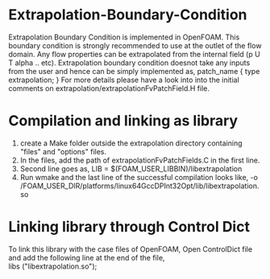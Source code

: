 # Extrapolation-Boundary-Condition
Extrapolation Boundary Condition is implemented in OpenFOAM. This boundary condition is strongly recommended to use at the outlet of the flow domain. Any flow properties can be extrapolated from the internal field (p U T alpha .. etc).
Extrapolation boundary condition doesnot take any inputs from the user and hence can be simply implemented as,
patch_name
{
  type      extrapolation;
}
For more details please have a look into into the initial comments on extrapolation/extrapolationFvPatchField.H file.

# Compilation and linking as library
1. create a Make folder outside the extrapolation directory containing "files" and "options" files.
2. In the files, add the path of extrapolationFvPatchFields.C in the first line.
3. Second line goes as, LIB = $(FOAM_USER_LIBBIN)/libextrapolation
4. Run wmake and the last line of the successful compilation looks like, -o /FOAM_USER_DIR/platforms/linux64GccDPInt32Opt/lib/libextrapolation.so

# Linking library through Control Dict
To link this library with the case files of OpenFOAM, Open ControlDict file and add the following line at the end of the file, \
libs ("libextrapolation.so");
